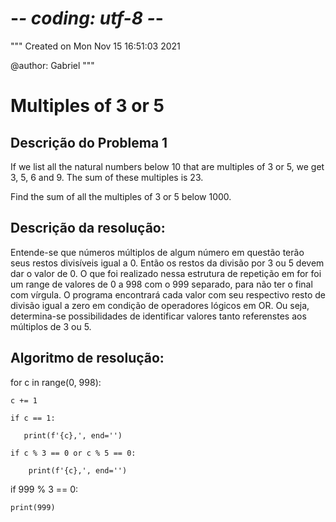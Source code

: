 # -*- coding: utf-8 -*-
"""
Created on Mon Nov 15 16:51:03 2021

@author: Gabriel
"""
# Multiples of 3 or 5

## Descrição do Problema 1

If we list all the natural numbers below 10 that are multiples of 3 or 5, we get 3, 5, 6 and 9. The sum of these multiples is 23.

Find the sum of all the multiples of 3 or 5 below 1000.

## Descrição da resolução:
    
Entende-se que números múltiplos de algum número em questão terão seus restos divisíveis igual a 0. 
Então os restos da divisão por 3 ou 5 devem dar o valor de 0.
O que foi realizado nessa estrutura de repetição em for foi um range de valores de 0 a 998 com o 999 separado, para não ter o final com vírgula.
O programa encontrará cada valor com seu respectivo resto de divisão igual a zero em condição de operadores lógicos em OR. Ou seja, determina-se possibilidades de identificar valores tanto referenstes aos múltiplos de 3 ou 5.

## Algoritmo de resolução:

for c in range(0, 998):

    c += 1

    if c == 1:

       print(f'{c},', end='') 

    if c % 3 == 0 or c % 5 == 0:

        print(f'{c},', end='')

if 999 % 3 == 0:

    print(999)
        

        
        
        
        
    